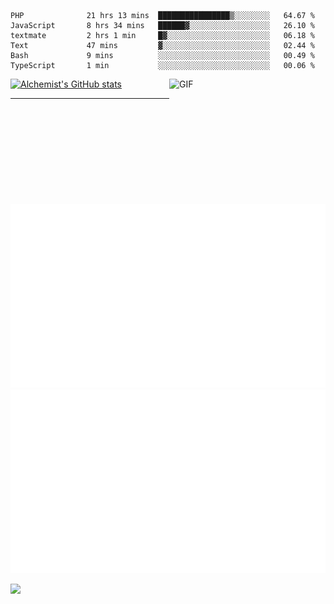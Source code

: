 <!--START_SECTION:waka-->

```text
PHP              21 hrs 13 mins  ████████████████▒░░░░░░░░   64.67 %
JavaScript       8 hrs 34 mins   ██████▓░░░░░░░░░░░░░░░░░░   26.10 %
textmate         2 hrs 1 min     █▓░░░░░░░░░░░░░░░░░░░░░░░   06.18 %
Text             47 mins         ▓░░░░░░░░░░░░░░░░░░░░░░░░   02.44 %
Bash             9 mins          ░░░░░░░░░░░░░░░░░░░░░░░░░   00.49 %
TypeScript       1 min           ░░░░░░░░░░░░░░░░░░░░░░░░░   00.06 %
```

<!--END_SECTION:waka-->

[![Alchemist's GitHub stats](https://github-readme-stats.vercel.app/api?username=DrMaxis&show_icons=true&theme=outrun&count_private=true)](#)
<img align="right" alt="GIF" src="https://user-images.githubusercontent.com/5355808/139111924-210cc6fa-9fb1-4dac-929d-6324a5836a92.gif" width="250" height="200" />
<hr />

![](https://raw.githubusercontent.com/DrMaxis/github-stats-transparent/output/generated/overview.svg)
![](https://raw.githubusercontent.com/DrMaxis/github-stats-transparent/output/generated/languages.svg)

 
<a href="https://count.getloli.com/"><img src="https://count.getloli.com/get/@:maxis-the-alchemist?theme=rule34"></a>
<!-- https://count.getloli.com/get/@alchemist?theme=rule34 -->
<br>
